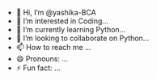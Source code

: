 - 👋 Hi, I’m @yashika-BCA
- 👀 I’m interested in Coding...
- 🌱 I’m currently learning Python...
- 💞️ I’m looking to collaborate on Python...
- 📫 How to reach me ...
- 😄 Pronouns: ...
- ⚡ Fun fact: ...

<!---
yashika-BCA/yashika-BCA is a ✨ special ✨ repository because its `README.md` (this file) appears on your GitHub profile.
You can click the Preview link to take a look at your changes.
--->
